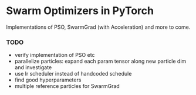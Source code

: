# Swarm Optimizers in PyTorch

Implementations of PSO, SwarmGrad (with Acceleration) and more to come.


### TODO

* verify implementation of PSO etc
* parallelize particles: expand each param tensor along new particle dim and investigate
* use lr scheduler instead of handcoded schedule
* find good hyperparameters
* multiple reference particles for SwarmGrad
